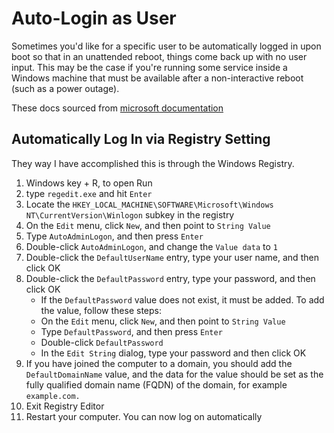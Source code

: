 # Auto-Login as User

Sometimes you'd like for a specific user to be automatically logged in upon boot so that in an unattended reboot, things come back up with no user input. This may be the case if you're running some service inside a Windows machine that must be available after a non-interactive reboot (such as a power outage).

These docs sourced from [microsoft documentation](https://learn.microsoft.com/en-us/troubleshoot/windows-server/user-profiles-and-logon/turn-on-automatic-logon#use-registry-editor-to-turn-on-automatic-logon)

## Automatically Log In via Registry Setting

They way I have accomplished this is through the Windows Registry.

1. Windows key + R, to open Run
2. type `regedit.exe` and hit `Enter`
3. Locate the `HKEY_LOCAL_MACHINE\SOFTWARE\Microsoft\Windows NT\CurrentVersion\Winlogon` subkey in the registry
4. On the `Edit` menu, click `New`, and then point to `String Value`
5. Type `AutoAdminLogon`, and then press `Enter`
6. Double-click `AutoAdminLogon`, and change the `Value data` to `1`
7. Double-click the `DefaultUserName` entry, type your user name, and then click OK
8. Double-click the `DefaultPassword` entry, type your password, and then click OK
    - If the `DefaultPassword` value does not exist, it must be added. To add the value, follow these steps:
    - On the `Edit` menu, click `New`, and then point to `String Value`
    - Type `DefaultPassword`, and then press `Enter`
    - Double-click `DefaultPassword`
    - In the `Edit String` dialog, type your password and then click OK
9. If you have joined the computer to a domain, you should add the `DefaultDomainName` value, and the data for the value should be set as the fully qualified domain name (FQDN) of the domain, for example `example.com.`
10. Exit Registry Editor
11. Restart your computer. You can now log on automatically
